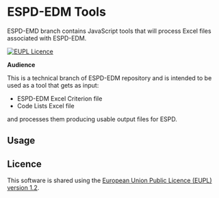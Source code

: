 # ESPD-EDM Tools  
ESPD-EMD branch contains JavaScript tools that will process Excel files associated with ESPD-EDM.

[![EUPL Licence](https://img.shields.io/badge/Licence-EUPL%20v1.2-blue.svg)](https://eupl.eu/1.2/en)

**Audience** 

This is a technical branch of ESPD-EDM repository and is intended to be used as a tool that gets as input:  
- ESPD-EDM Excel Criterion file
- Code Lists Excel file 

and processes them producing usable output files for ESPD.

## Usage


## Licence

This software is shared using the [European Union Public Licence (EUPL) version 1.2](https://joinup.ec.europa.eu/collection/eupl/eupl-text-eupl-12).
